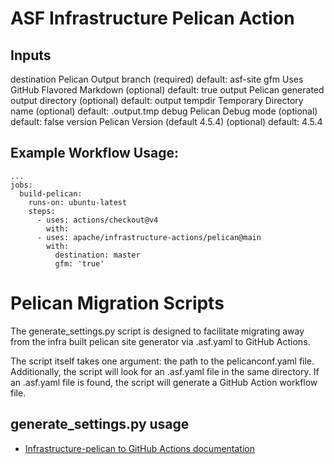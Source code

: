 # ASF Infrastructure Pelican Action

## Inputs
destination 	Pelican Output branch (required) 	 	default: asf-site
gfm 	 	Uses GitHub Flavored Markdown (optional) 	default: true
output 	 	Pelican generated output directory (optional) 	default: output
tempdir 	Temporary Directory name (optional) 	 	default: .output.tmp
debug 	 	Pelican Debug mode (optional) 	 		default: false
version 	Pelican Version (default 4.5.4) (optional) 	default: 4.5.4

## Example Workflow Usage:

```
...
jobs:
  build-pelican:
    runs-on: ubuntu-latest
    steps:
      - uses: actions/checkout@v4
        with:
      - uses: apache/infrastructure-actions/pelican@main
        with:
          destination: master
          gfm: 'true'
```

# Pelican Migration Scripts

The generate_settings.py script is designed to facilitate migrating away from the
infra built pelican site generator via .asf.yaml to GitHub Actions.

The script itself takes one argument: the path to the pelicanconf.yaml file.
Additionally, the script will look for an .asf.yaml file in the same directory.
If an .asf.yaml file is found, the script will generate a GitHub Action workflow file.

## generate_settings.py usage
* [Infrastructure-pelican to GitHub Actions documentation](https://cwiki.apache.org/confluence/display/INFRA/Moving+from+Infrastructure-pelican+to+GitHub+Actions)
